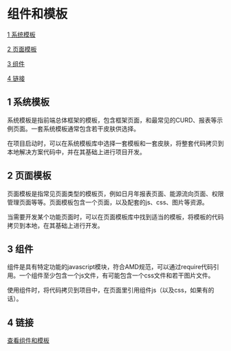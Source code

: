 # 组件和模板
[1  系统模板](#user-content-1--系统模板)

[2  页面模板](#user-content-2--页面模板)

[3  组件](#user-content-3--组件)

[4  链接](#user-content-4--链接)



##  1  系统模板

系统模板是指前端总体框架的模板，包含框架页面，和最常见的CURD、报表等示例页面。一套系统模板通常包含若干皮肤供选择。

在项目启动时，可以在系统模板库中选择一套模板和一套皮肤，将整套代码拷贝到本地解决方案代码中，并在其基础上进行项目开发。



##  2  页面模板

页面模板是指常见页面类型的模板页，例如日月年报表页面、能源流向页面、权限管理页面等等。页面模板包含一个页面，以及配套的js、css、图片等资源。

当需要开发某个功能页面时，可以在页面模板库中找到适当的模板，将模板的代码拷贝到本地，在其基础上进行开发。



##  3  组件

组件是具有特定功能的javascript模块，符合AMD规范，可以通过require代码引用。一个组件至少包含一个js文件，有可能包含一个css文件和若干图片文件。

使用组件时，将代码拷贝到项目中，在页面里引用组件js（以及css，如果有的话）。



##  4  链接

[查看组件和模板](https://github.com/zhizao/nav)

